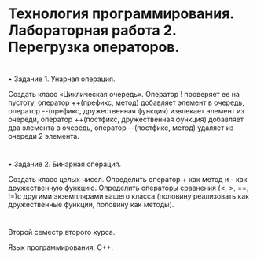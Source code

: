 # Технология программирования. Лабораторная работа 2. Перегрузка операторов.

#
• Задание 1. Унарная операция.

Создать класс «Циклическая очередь». Оператор ! проверяет ее на пустоту, оператор
++(префикс, метод) добавляет элемент в очередь, оператор --(префикс, дружественная
функция) извлекает элемент из очереди, оператор ++(постфикс, дружественная функция)
добавляет два элемента в очередь, оператор --(постфикс, метод) удаляет из очереди 2
элемента.

#
• Задание 2. Бинарная операция.

Создать класс целых чисел. Определить оператор + как метод и - как дружественную
функцию. Определить операторы сравнения (<, >, ==, !=)с другими экземплярами вашего
класса (половину реализовать как дружественные функции, половину как методы).

#

Второй семестр второго курса.

Язык программирования: С++.
